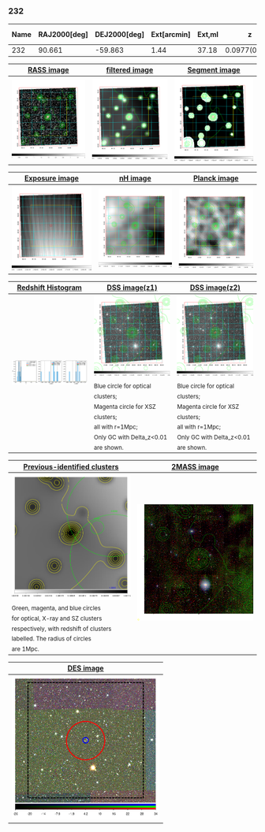 <div STYLE="page-break-after: always;"></div>

### 232

|Name|RAJ2000[deg]|DEJ2000[deg] |Ext[arcmin]| Ext,ml | z | z_src| C|GC(XSZ,Delta_z<0.01)| GC(OPT,Delta_z<0.01)|GC| R_sig[arcmin] | R500[arcmin] | R500[Mpc]| CRsig[c/s] | CR500[c/s] |L500[1E44 erg/s]|F500[1E-12 erg/s/cm^2]| M500[1E14 Msun]|Tx[keV]|Cnt_sig|Beta|Rc[arcmin]|Comment|Alias|
|---|---|---|---|---|---|------|---|--------|---------|----------|---|---|---|---|---|---|---|---|---|---|---|---|---|---|
|232| 90.661| -59.863| 1.44| 37.18| 0.0977(0.005)| z2,| G| -| -| W| 27.662| 7.645| 0.829| 0.159(0.026)| 0.142(0.024)| 0.631(0.144)| 2.617(0.596)| 1.78(0.20)| 3.15(0.23)| 487.2| 0.502(-0.002+0.004)| 2.594(-0.200+0.215)| -| t026|

|[RASS image](../image/232/232_img.pdf)|[filtered image](../image/232/232_fil.pdf)|[Segment image](../image/232/232_seg.pdf)|
|-------------------|--------------------|-------------------|
| <img src="../image/232/232_img.png" width="300">  | <img src="../image/232/232_fil.png" width="300">   | <img src="../image/232/232_seg.png" width="300">  |

|[Exposure image](../image/232/232_mex.pdf)| [nH image](../image/232/232_nh.pdf)| [Planck image](../image/232/232_p.pdf)|
|-------------------|--------------------|-------------------|
|<img src="../image/232/232_mex.png" width="300">   | <img src="../image/232/232_nh.png" width="300">    | <img src="../image/232/232_p.png" width="300"> |

|[Redshift Histogram](../image/232/232_zg.pdf) | [DSS image(z1)](../image/232/232_dss_z1.pdf)      |  [DSS image(z2)](../image/232/232_dss_z2.pdf)    |
|-------------------|--------------------|-------------------|
|<img src="../image/232/232_zg.png" width="300"> |<img src="../image/232/232_dss_z1.png" width="300"> <sub><br>Blue circle for optical clusters; <br>Magenta circle for XSZ clusters; <br>all with r=1Mpc; <br>Only GC with Delta_z<0.01 are shown. </sub>| <img src="../image/232/232_dss_z2.png" width="300"><sub><br>Blue circle for optical clusters; <br>Magenta circle for XSZ clusters; <br>all with r=1Mpc; <br>Only GC with Delta_z<0.01 are shown. </sub> |

|[Previous-identified clusters](../image/232/232_gc.pdf) | [2MASS image](../image/232/232_2mass.pdf)      |
|-------------------|-------------------|
|<img src=../image/232/232_gc.png width="300"> <br><sub>Green, magenta, and blue circles <br>for optical, X-ray and SZ clusters <br>respectively, with redshift of clusters <br>labelled. The radius of circles <br>are 1Mpc.</sub>|<img src="../image/232/232_2mass.png" width="300">  |

|[DES image](../image/232/232_des.pdf)   |
|-------------------|
| <img src="../image/232/232_des.png" width="300">  |
